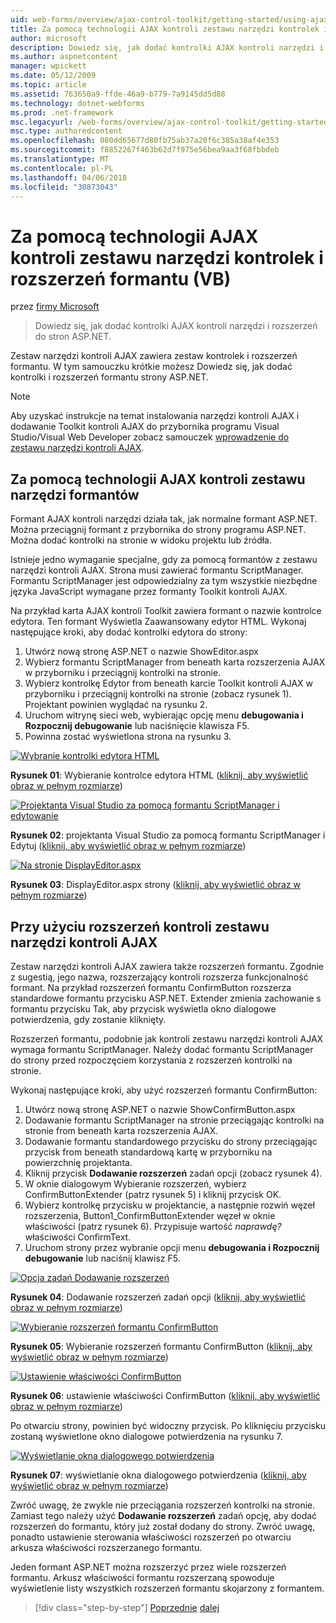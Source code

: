 ```yaml
---
uid: web-forms/overview/ajax-control-toolkit/getting-started/using-ajax-control-toolkit-controls-and-control-extenders-vb
title: Za pomocą technologii AJAX kontroli zestawu narzędzi kontrolek i rozszerzeń formantu (VB) | Dokumentacja firmy Microsoft
author: microsoft
description: Dowiedz się, jak dodać kontrolki AJAX kontroli narzędzi i rozszerzeń do stron ASP.NET.
ms.author: aspnetcontent
manager: wpickett
ms.date: 05/12/2009
ms.topic: article
ms.assetid: 763650a9-ffde-46a9-b779-7a9145dd5d88
ms.technology: dotnet-webforms
ms.prod: .net-framework
msc.legacyurl: /web-forms/overview/ajax-control-toolkit/getting-started/using-ajax-control-toolkit-controls-and-control-extenders-vb
msc.type: authoredcontent
ms.openlocfilehash: 080dd65677d80fb75ab37a20f6c385a38af4e353
ms.sourcegitcommit: f8852267f463b62d7f975e56bea9aa3f68fbbdeb
ms.translationtype: MT
ms.contentlocale: pl-PL
ms.lasthandoff: 04/06/2018
ms.locfileid: "30873043"
---
```

<a name="using-ajax-control-toolkit-controls-and-control-extenders-vb"></a>Za pomocą technologii AJAX kontroli zestawu narzędzi kontrolek i rozszerzeń formantu (VB)
====================
przez [firmy Microsoft](https://github.com/microsoft)

> Dowiedz się, jak dodać kontrolki AJAX kontroli narzędzi i rozszerzeń do stron ASP.NET.


Zestaw narzędzi kontroli AJAX zawiera zestaw kontrolek i rozszerzeń formantu. W tym samouczku krótkie możesz Dowiedz się, jak dodać kontrolki i rozszerzeń formantu strony ASP.NET.

> [!NOTE] 
> 
> Aby uzyskać instrukcje na temat instalowania narzędzi kontroli AJAX i dodawanie Toolkit kontroli AJAX do przybornika programu Visual Studio/Visual Web Developer zobacz samouczek [wprowadzenie do zestawu narzędzi kontroli AJAX](get-started-with-the-ajax-control-toolkit-vb.md).


## <a name="using-ajax-control-toolkit-controls"></a>Za pomocą technologii AJAX kontroli zestawu narzędzi formantów

Formant AJAX kontroli narzędzi działa tak, jak normalne formant ASP.NET. Można przeciągnij formant z przybornika do strony programu ASP.NET. Można dodać kontrolki na stronie w widoku projektu lub źródła.

Istnieje jedno wymaganie specjalne, gdy za pomocą formantów z zestawu narzędzi kontroli AJAX. Strona musi zawierać formantu ScriptManager. Formantu ScriptManager jest odpowiedzialny za tym wszystkie niezbędne języka JavaScript wymagane przez formanty Toolkit kontroli AJAX.

Na przykład karta AJAX kontroli Toolkit zawiera formant o nazwie kontrolce edytora. Ten formant Wyświetla Zaawansowany edytor HTML. Wykonaj następujące kroki, aby dodać kontrolki edytora do strony:

1. Utwórz nową stronę ASP.NET o nazwie ShowEditor.aspx
2. Wybierz formantu ScriptManager from beneath karta rozszerzenia AJAX w przyborniku i przeciągnij kontrolki na stronie.
3. Wybierz kontrolkę Edytor from beneath karcie Toolkit kontroli AJAX w przyborniku i przeciągnij kontrolki na stronie (zobacz rysunek 1). Projektant powinien wyglądać na rysunku 2.
4. Uruchom witrynę sieci web, wybierając opcję menu **debugowania i Rozpocznij debugowanie** lub naciśnięcie klawisza F5.
5. Powinna zostać wyświetlona strona na rysunku 3.


[![Wybranie kontrolki edytora HTML](using-ajax-control-toolkit-controls-and-control-extenders-vb/_static/image1.jpg)](using-ajax-control-toolkit-controls-and-control-extenders-vb/_static/image1.png)

**Rysunek 01**: Wybieranie kontrolce edytora HTML ([kliknij, aby wyświetlić obraz w pełnym rozmiarze](using-ajax-control-toolkit-controls-and-control-extenders-vb/_static/image2.png))


[![Projektanta Visual Studio za pomocą formantu ScriptManager i edytowanie](using-ajax-control-toolkit-controls-and-control-extenders-vb/_static/image2.jpg)](using-ajax-control-toolkit-controls-and-control-extenders-vb/_static/image3.png)

**Rysunek 02**: projektanta Visual Studio za pomocą formantu ScriptManager i Edytuj ([kliknij, aby wyświetlić obraz w pełnym rozmiarze](using-ajax-control-toolkit-controls-and-control-extenders-vb/_static/image4.png))


[![Na stronie DisplayEditor.aspx](using-ajax-control-toolkit-controls-and-control-extenders-vb/_static/image3.jpg)](using-ajax-control-toolkit-controls-and-control-extenders-vb/_static/image5.png)

**Rysunek 03**: DisplayEditor.aspx strony ([kliknij, aby wyświetlić obraz w pełnym rozmiarze](using-ajax-control-toolkit-controls-and-control-extenders-vb/_static/image6.png))


## <a name="using-ajax-control-toolkit-control-extenders"></a>Przy użyciu rozszerzeń kontroli zestawu narzędzi kontroli AJAX

Zestaw narzędzi kontroli AJAX zawiera także rozszerzeń formantu. Zgodnie z sugestią, jego nazwa, rozszerzający kontroli rozszerza funkcjonalność formant. Na przykład rozszerzeń formantu ConfirmButton rozszerza standardowe formantu przycisku ASP.NET. Extender zmienia zachowanie s formantu przycisku Tak, aby przycisk wyświetla okno dialogowe potwierdzenia, gdy zostanie kliknięty.

Rozszerzeń formantu, podobnie jak kontroli zestawu narzędzi kontroli AJAX wymaga formantu ScriptManager. Należy dodać formantu ScriptManager do strony przed rozpoczęciem korzystania z rozszerzeń kontrolki na stronie.

Wykonaj następujące kroki, aby użyć rozszerzeń formantu ConfirmButton:

1. Utwórz nową stronę ASP.NET o nazwie ShowConfirmButton.aspx
2. Dodawanie formantu ScriptManager na stronie przeciągając kontrolki na stronie from beneath karta rozszerzenia AJAX.
3. Dodawanie formantu standardowego przycisku do strony przeciągając przycisk from beneath standardową kartę w przyborniku na powierzchnię projektanta.
4. Kliknij przycisk **Dodawanie rozszerzeń** zadań opcji (zobacz rysunek 4).
5. W oknie dialogowym Wybieranie rozszerzeń, wybierz ConfirmButtonExtender (patrz rysunek 5) i kliknij przycisk OK.
6. Wybierz kontrolkę przycisku w projektancie, a następnie rozwiń węzeł rozszerzenia, Button1\_ConfirmButtonExtender węzeł w oknie właściwości (patrz rysunek 6). Przypisuje wartość *naprawdę?* właściwości ConfirmText.
7. Uruchom strony przez wybranie opcji menu **debugowania i Rozpocznij debugowanie** lub naciśnij klawisz F5.


[![Opcja zadań Dodawanie rozszerzeń](using-ajax-control-toolkit-controls-and-control-extenders-vb/_static/image4.jpg)](using-ajax-control-toolkit-controls-and-control-extenders-vb/_static/image7.png)

**Rysunek 04**: Dodawanie rozszerzeń zadań opcji ([kliknij, aby wyświetlić obraz w pełnym rozmiarze](using-ajax-control-toolkit-controls-and-control-extenders-vb/_static/image8.png))


[![Wybieranie rozszerzeń formantu ConfirmButton](using-ajax-control-toolkit-controls-and-control-extenders-vb/_static/image5.jpg)](using-ajax-control-toolkit-controls-and-control-extenders-vb/_static/image9.png)

**Rysunek 05**: Wybieranie rozszerzeń formantu ConfirmButton ([kliknij, aby wyświetlić obraz w pełnym rozmiarze](using-ajax-control-toolkit-controls-and-control-extenders-vb/_static/image10.png))


[![Ustawienie właściwości ConfirmButton](using-ajax-control-toolkit-controls-and-control-extenders-vb/_static/image6.jpg)](using-ajax-control-toolkit-controls-and-control-extenders-vb/_static/image11.png)

**Rysunek 06**: ustawienie właściwości ConfirmButton ([kliknij, aby wyświetlić obraz w pełnym rozmiarze](using-ajax-control-toolkit-controls-and-control-extenders-vb/_static/image12.png))


Po otwarciu strony, powinien być widoczny przycisk. Po kliknięciu przycisku zostaną wyświetlone okno dialogowe potwierdzenia na rysunku 7.


[![Wyświetlanie okna dialogowego potwierdzenia](using-ajax-control-toolkit-controls-and-control-extenders-vb/_static/image7.jpg)](using-ajax-control-toolkit-controls-and-control-extenders-vb/_static/image13.png)

**Rysunek 07**: wyświetlanie okna dialogowego potwierdzenia ([kliknij, aby wyświetlić obraz w pełnym rozmiarze](using-ajax-control-toolkit-controls-and-control-extenders-vb/_static/image14.png))


Zwróć uwagę, że zwykle nie przeciągania rozszerzeń kontrolki na stronie. Zamiast tego należy użyć **Dodawanie rozszerzeń** zadań opcję, aby dodać rozszerzeń do formantu, który już został dodany do strony. Zwróć uwagę, ponadto ustawienie sterowania właściwości rozszerzeń po otwarciu arkusza właściwości rozszerzanego formantu.

Jeden formant ASP.NET można rozszerzyć przez wiele rozszerzeń formantu. Arkusz właściwości formantu rozszerzaną spowoduje wyświetlenie listy wszystkich rozszerzeń formantu skojarzony z formantem.

> [!div class="step-by-step"]
> [Poprzednie](get-started-with-the-ajax-control-toolkit-vb.md)
> [dalej](creating-a-custom-ajax-control-toolkit-control-extender-vb.md)

